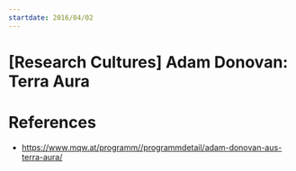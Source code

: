 ```yaml
---
startdate: 2016/04/02
---
```

# [Research Cultures] Adam Donovan: Terra Aura

# References
* https://www.mqw.at/programm//programmdetail/adam-donovan-aus-terra-aura/
